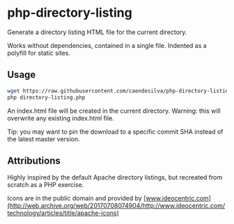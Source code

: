 # php-directory-listing
Generate a directory listing HTML file for the current directory.

Works without dependencies, contained in a single file. Indented as a polyfill for static sites.

## Usage

```bash
wget https://raw.githubusercontent.com/caendesilva/php-directory-listing/master/directory-listing.php -O directory-listing.php
php directory-listing.php
```

An index.html file will be created in the current directory. Warning: this will overwrite any existing index.html file.

Tip: you may want to pin the download to a specific commit SHA instead of the latest master version.

## Attributions

Highly inspired by the default Apache directory listings, but recreated from scratch as a PHP exercise.

Icons are in the public domain and provided by
[www.ideocentric.com](http://web.archive.org/web/20170708074904/http://www.ideocentric.com/technology/articles/title/apache-icons)